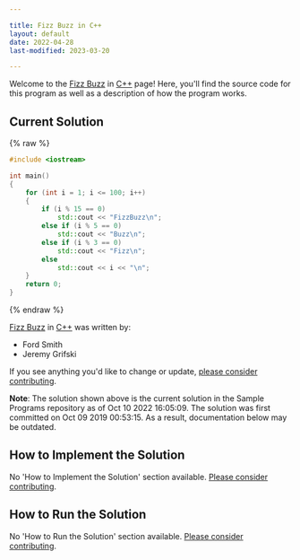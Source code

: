 ```yaml
---

title: Fizz Buzz in C++
layout: default
date: 2022-04-28
last-modified: 2023-03-20

---
```


Welcome to the [Fizz Buzz](https://sampleprograms.io/projects/fizz-buzz) in [C++](https://sampleprograms.io/languages/c-plus-plus) page! Here, you'll find the source code for this program as well as a description of how the program works.

## Current Solution

{% raw %}

```c++
#include <iostream>

int main()
{
    for (int i = 1; i <= 100; i++)
    {
        if (i % 15 == 0)
            std::cout << "FizzBuzz\n";
        else if (i % 5 == 0)
            std::cout << "Buzz\n";
        else if (i % 3 == 0)
            std::cout << "Fizz\n";
        else
            std::cout << i << "\n";
    }
    return 0;
}
```

{% endraw %}

[Fizz Buzz](https://sampleprograms.io/projects/fizz-buzz) in [C++](https://sampleprograms.io/languages/c-plus-plus) was written by:

- Ford Smith
- Jeremy Grifski

If you see anything you'd like to change or update, [please consider contributing](https://github.com/TheRenegadeCoder/sample-programs).

**Note**: The solution shown above is the current solution in the Sample Programs repository as of Oct 10 2022 16:05:09. The solution was first committed on Oct 09 2019 00:53:15. As a result, documentation below may be outdated.

## How to Implement the Solution

No 'How to Implement the Solution' section available. [Please consider contributing](https://github.com/TheRenegadeCoder/sample-programs-website).

## How to Run the Solution

No 'How to Run the Solution' section available. [Please consider contributing](https://github.com/TheRenegadeCoder/sample-programs-website).